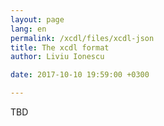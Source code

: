 ```yaml
---
layout: page
lang: en
permalink: /xcdl/files/xcdl-json
title: The xcdl format
author: Liviu Ionescu

date: 2017-10-10 19:59:00 +0300

---
```


TBD
